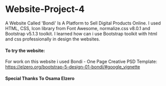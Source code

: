 # Website-Project-4
A Website Called 'Bondi' Is A Platform to Sell Digital Products Online. I used HTML, CSS, Icon library from Font Awesome, normalize.css v8.0.1 and Bootstrap v5.1.3 toolkit. I learned how can i use Bootstrap toolkit with html and css professionally in design the websites.

#### To try the website: 
For work on this website i used Bondi - One Page Creative PSD Template:  
https://elzero.org/bootstrap-5-design-01-bondi/#google_vignette

#### Special Thanks To Osama Elzero
